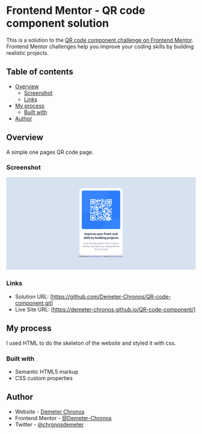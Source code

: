 # Frontend Mentor - QR code component solution

This is a solution to the [QR code component challenge on Frontend Mentor](https://www.frontendmentor.io/challenges/qr-code-component-iux_sIO_H). Frontend Mentor challenges help you improve your coding skills by building realistic projects. 

## Table of contents

- [Overview](#overview)
  - [Screenshot](#screenshot)
  - [Links](#links)
- [My process](#my-process)
  - [Built with](#built-with)
- [Author](#author)

## Overview
A simple one pages QR code page.
### Screenshot

![](/images/Screenshot%20(138).png)

### Links

- Solution URL: [https://github.com/Demeter-Chronos/QR-code-component.git]
- Live Site URL: [https://demeter-chronos.github.io/QR-code-component/]

## My process
I used HTML to do the skeleton of the website and styled it with css.

### Built with

- Semantic HTML5 markup
- CSS custom properties

## Author

- Website - [Demeter Chronos](https://www.your-site.com)
- Frontend Mentor - [@Demeter-Chronos](https://www.frontendmentor.io/profile/Demeter-Chronos)
- Twitter - [@chronosdemeter](https://www.twitter.com/chronosdemeter)
